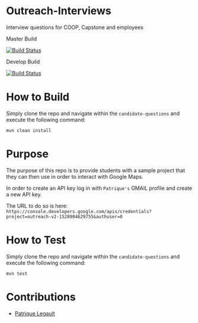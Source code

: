 # Outreach-Interviews
Interview questions for COOP, Capstone and employees

Master Build

[![Build Status](https://travis-ci.com/AES-Outreach/Outreach-Interviews.svg?token=Q2Kk8fYfCWzCrC5pSjcD&branch=master)](https://travis-ci.com/AES-Outreach/Outreach-Interviews)

Develop Build

[![Build Status](https://travis-ci.com/AES-Outreach/Outreach-Interviews.svg?token=Q2Kk8fYfCWzCrC5pSjcD&branch=develop)](https://travis-ci.com/AES-Outreach/Outreach-Interviews)

# How to Build
 Simply clone the repo and navigate within the `candidate-questions` and execute the following command:

 `mvn clean install`

 # Purpose

 The purpose of this repo is to provide students with a sample project that they can then use in order to interact with Google Maps.

 In order to create an API key log in with `Patrique's` GMAIL profile and create a new API key. 

 The URL to do so is here: `https://console.developers.google.com/apis/credentials?project=outreach-v2-1528904629755&authuser=0`

 # How to Test

 Simply clone the repo and navigate within the `candidate-questions` and execute the following command:

 `mvn test`

 # Contributions

- [Patrique Legault](mailto:patrique.legault@uottawa.ca)



